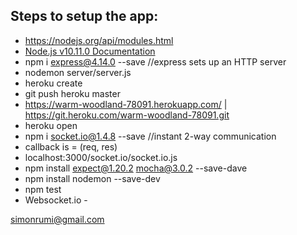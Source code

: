 ## Steps to setup the app:

* https://nodejs.org/api/modules.html
* [Node.js v10.11.0 Documentation](https://nodejs.org/api/)
* npm i express@4.14.0 --save //express sets up an HTTP server
* nodemon server/server.js
* heroku create
* git push heroku master
* https://warm-woodland-78091.herokuapp.com/ | https://git.heroku.com/warm-woodland-78091.git
* heroku open
* npm i socket.io@1.4.8 --save //instant 2-way communication
* callback is = (req, res)
* localhost:3000/socket.io/socket.io.js
* npm install expect@1.20.2 mocha@3.0.2 --save-dave
* npm install nodemon --save-dev
* npm test
* Websocket.io - 

simonrumi@gmail.com